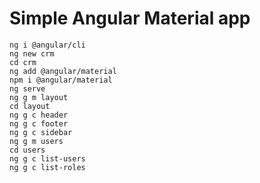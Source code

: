 # Simple Angular Material app

```
ng i @angular/cli
ng new crm
cd crm
ng add @angular/material
npm i @angular/material
ng serve
ng g m layout
cd layout
ng g c header
ng g c footer
ng g c sidebar
ng g m users
cd users
ng g c list-users
ng g c list-roles
```
